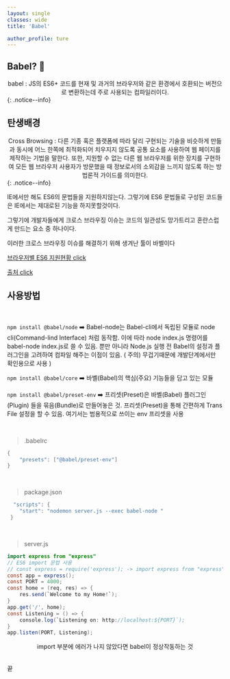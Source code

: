 ```yaml
---
layout: single
classes: wide
title: 'Babel'

author_profile: ture
---
```


## Babel? 💯

<center>babel : JS의 ES6+ 코드를 현재 및 과거의 브라우저와 같은 환경에서 호환되는 버전으로 변환하는데 주로 사용되는 컴파일러이다.</center>
{: .notice--info}

## 탄생배경

<center>Cross Browsing : 다른 기종 혹은 플랫폼에 따라 달리 구현되는 기술을 비슷하게 만듦과 동시에 어느 한쪽에 최적화되어 치우지지 않도록 공통 요소를 사용하여 웹 페이지를 제작하는 기법을 말한다. 또한, 지원할 수 없는 다른 웹 브라우저를 위한 장치를 구현하여 모든 웹 브라우저 사용자가 방문했을 때 정보로서의 소외감을 느끼지 않도록 하는 방법론적 가이드를 의미한다.</center>
{: .notice--info}

IE에서만 해도 ES6의 문법들을 지원하지않는다. 그렇기에 ES6 문법들로 구성된 코드들은 IE에서는 제대로된 기능을 하지못할것이다.

그렇기에 개발자들에게 크로스 브라우징 이슈는 코드의 일관성도 망가트리고 혼란스럽게 만드는 요소 중 하나이다.

이러한 크로스 브라우징 이슈를 해결하기 위해 생겨난 툴이 바벨이다

<a href="https://kangax.github.io/compat-table/es6/" target="_blank">브라우저별 ES6 지원현황 click</a>

<a href=" https://mulder21c.github.io/2019/01/30/what-is-cross-browsing/" target="_blank">출처 click</a>

## 사용방법

<br>

`npm install @babel/node` ➡️ Babel-node는 Babel-cli에서 독립된 모듈로 node cli(Command-lind Interface) 처럼 동작함. 이에 따라 node index.js 명령어를 babel-node index.js로 쓸 수 있음. 뿐만 아니라 Node.js 실행 전 Babel의 설정과 플러그인을 고려하여 컴파일 해주는 이점이 있음. ( 주의) 무겁기때문에 개발단계에서만 확인용으로 사용 )

`npm install @babel/core` ➡️ 바벨(Babel)의 핵심(주요) 기능들을 담고 있는 모듈

`npm install @babel/preset-env` ➡️ 프리셋(Preset)은 바벨(Babel) 플러그인(Plugin) 들을 묶음(Bundle)로 만들어놓은 것. 프리셋(Preset)을 통해 간편하게 Trans File 설정을 할 수 있음. 여기서는 범용적으로 쓰이는 env 프리셋을 사용

<br>

> .babelrc

```java
{
    "presets": ["@babel/preset-env"]
}
```

<br>

> package.json

```java
  "scripts": {
    "start": "nodemon server.js --exec babel-node "
 }
```

<br>

> server.js

```java
import express from "express"
// ES6 import 문법 사용
// const express = require('express'); -> import express from "express"
const app = express();
const PORT = 4000;
const home = (req, res) => {
    res.send(`Welcome to my Home!`);
}
app.get('/', home);
const Listening = () => {
    console.log(`Listening on: http://localhost:${PORT}`);
}
app.listen(PORT, Listening);
```

<center>import 부분에 에러가 나지 않았다면 babel이 정상작동하는 것</center>

<br>

끝
